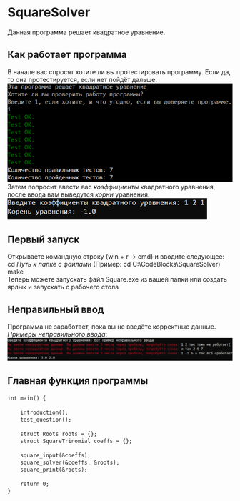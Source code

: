 # SquareSolver
Данная программа решает квадратное уравнение.
## Как работает программа
В начале вас спросят хотите ли вы протестировать программу. Если да, то она протестируется, если нет пойдёт дальше.\
![](https://github.com/OFFlinea/SquareSolver/blob/main/pictures/test.png)\
Затем попросит ввести вас _коэффициенты_ квадратного уравнения, после ввода вам выведутся *корни* уравнения.\
![](https://github.com/OFFlinea/SquareSolver/blob/main/pictures/solver.png)
## Первый запуск
Открываете командную строку (win + r -> cmd) и вводите следующее:\
cd _Путь к папке с файлами_ (Пример: cd C:\CodeBlocks\SquareSolver)\
make\
Теперь можете запускать файл Square.exe из вашей папки или создать ярлык и запускать с рабочего стола
## Неправильный ввод
Программа не заработает, пока вы не введёте корректные данные.\
_Примеры неправильного ввода_:\
![](https://github.com/OFFlinea/SquareSolver/blob/main/pictures/input.PNG)
## Главная функция программы
```
int main() {

    introduction();
    test_question();

    struct Roots roots = {};
    struct SquareTrinomial coeffs = {};

    square_input(&coeffs);
    square_solver(&coeffs, &roots);
    square_print(&roots);

    return 0;
}
```
